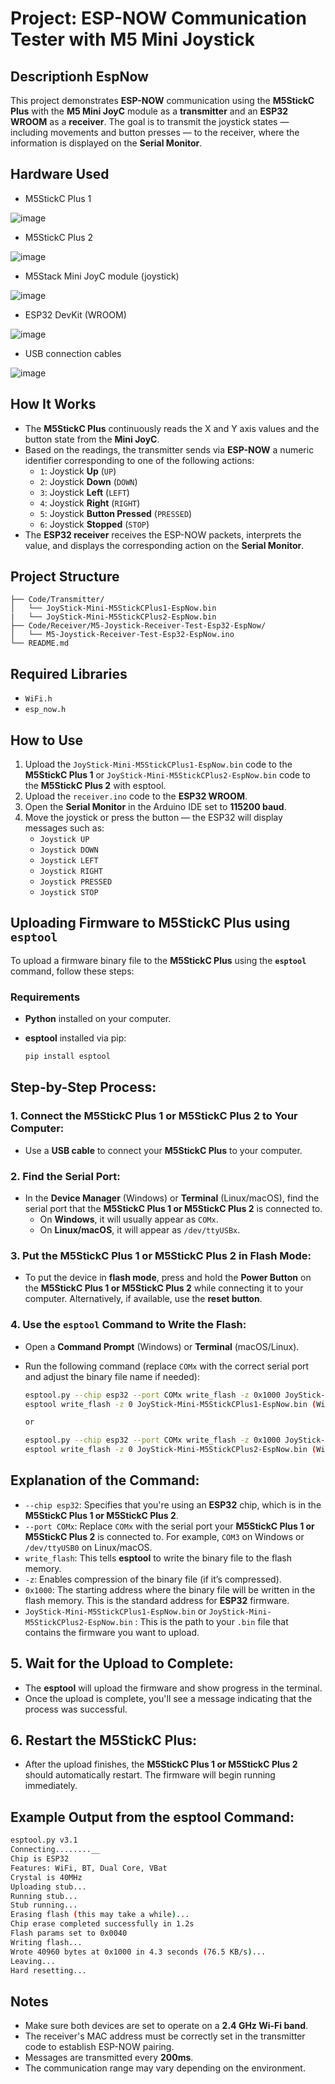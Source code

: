 # Project: ESP-NOW Communication Tester with M5 Mini Joystick

## Descriptionh EspNow

This project demonstrates **ESP-NOW** communication using the **M5StickC Plus** with the **M5 Mini JoyC** module as a **transmitter** and an **ESP32 WROOM** as a **receiver**. The goal is to transmit the joystick states — including movements and button presses — to the receiver, where the information is displayed on the **Serial Monitor**.

## Hardware Used

- M5StickC Plus 1

![image](Images/JoyStick-Mini-M5StickCPlus1-EspNow.jpg)

- M5StickC Plus 2

![image](Images/JoyStick-Mini-M5StickCPlus2-EspNow.jpg)

- M5Stack Mini JoyC module (joystick)

![image](Images/M5-MiniJoyC.jpg)

- ESP32 DevKit (WROOM)

![image](Images/Esp32-Wroom.jpg)

- USB connection cables

![image](USB-Cable.jpg)


## How It Works

- The **M5StickC Plus** continuously reads the X and Y axis values and the button state from the **Mini JoyC**.
- Based on the readings, the transmitter sends via **ESP-NOW** a numeric identifier corresponding to one of the following actions:
  - `1`: Joystick **Up** (`UP`)
  - `2`: Joystick **Down** (`DOWN`)
  - `3`: Joystick **Left** (`LEFT`)
  - `4`: Joystick **Right** (`RIGHT`)
  - `5`: Joystick **Button Pressed** (`PRESSED`)
  - `6`: Joystick **Stopped** (`STOP`)
- The **ESP32 receiver** receives the ESP-NOW packets, interprets the value, and displays the corresponding action on the **Serial Monitor**.

## Project Structure

```text
├── Code/Transmitter/
│   └── JoyStick-Mini-M5StickCPlus1-EspNow.bin
|   └── JoyStick-Mini-M5StickCPlus2-EspNow.bin
├── Code/Receiver/M5-Joystick-Receiver-Test-Esp32-EspNow/
│   └── M5-Joystick-Receiver-Test-Esp32-EspNow.ino
└── README.md
```

## Required Libraries

- `WiFi.h`
- `esp_now.h`

## How to Use

1. Upload the `JoyStick-Mini-M5StickCPlus1-EspNow.bin` code to the **M5StickC Plus 1** or `JoyStick-Mini-M5StickCPlus2-EspNow.bin` code to the **M5StickC Plus 2** with esptool.
2. Upload the `receiver.ino` code to the **ESP32 WROOM**.
3. Open the **Serial Monitor** in the Arduino IDE set to **115200 baud**.
4. Move the joystick or press the button — the ESP32 will display messages such as:
   - `Joystick UP`
   - `Joystick DOWN`
   - `Joystick LEFT`
   - `Joystick RIGHT`
   - `Joystick PRESSED`
   - `Joystick STOP`

## Uploading Firmware to M5StickC Plus using `esptool`

To upload a firmware binary file to the **M5StickC Plus** using the **`esptool`** command, follow these steps:

### Requirements
- **Python** installed on your computer.
- **esptool** installed via pip:

  ```bash
  pip install esptool

## Step-by-Step Process:

### 1. Connect the M5StickC Plus 1 or M5StickC Plus 2 to Your Computer:
- Use a **USB cable** to connect your **M5StickC Plus** to your computer.

### 2. Find the Serial Port:
- In the **Device Manager** (Windows) or **Terminal** (Linux/macOS), find the serial port that the **M5StickC Plus 1 or M5StickC Plus 2** is connected to.
  - On **Windows**, it will usually appear as `COMx`.
  - On **Linux/macOS**, it will appear as `/dev/ttyUSBx`.

### 3. Put the M5StickC Plus 1 or M5StickC Plus 2 in Flash Mode:
- To put the device in **flash mode**, press and hold the **Power Button** on the **M5StickC Plus 1 or M5StickC Plus 2** while connecting it to your computer. Alternatively, if available, use the **reset button**.

### 4. Use the `esptool` Command to Write the Flash:
- Open a **Command Prompt** (Windows) or **Terminal** (macOS/Linux).
- Run the following command (replace `COMx` with the correct serial port and adjust the binary file name if needed):

  ```bash
  esptool.py --chip esp32 --port COMx write_flash -z 0x1000 JoyStick-Mini-M5StickCPlus1-EspNow.bin
  esptool write_flash -z 0 JoyStick-Mini-M5StickCPlus1-EspNow.bin (With Binary install System32)
  
  or

  esptool.py --chip esp32 --port COMx write_flash -z 0x1000 JoyStick-Mini-M5StickCPlus2-EspNow.bin
  esptool write_flash -z 0 JoyStick-Mini-M5StickCPlus2-EspNow.bin (With Binary install System32)
  ```

## Explanation of the Command:

- `--chip esp32`: Specifies that you're using an **ESP32** chip, which is in the **M5StickC Plus 1 or M5StickC Plus 2**.
- `--port COMx`: Replace `COMx` with the serial port your **M5StickC Plus 1 or M5StickC Plus 2** is connected to. For example, `COM3` on Windows or `/dev/ttyUSB0` on Linux/macOS.
- `write_flash`: This tells **esptool** to write the binary file to the flash memory.
- `-z`: Enables compression of the binary file (if it’s compressed).
- `0x1000`: The starting address where the binary file will be written in the flash memory. This is the standard address for **ESP32** firmware.
- `JoyStick-Mini-M5StickCPlus1-EspNow.bin` or `JoyStick-Mini-M5StickCPlus2-EspNow.bin` : This is the path to your `.bin` file that contains the firmware you want to upload.

## 5. Wait for the Upload to Complete:
- The **esptool** will upload the firmware and show progress in the terminal.
- Once the upload is complete, you'll see a message indicating that the process was successful.

## 6. Restart the M5StickC Plus:
- After the upload finishes, the **M5StickC Plus 1 or M5StickC Plus 2** should automatically restart. The firmware will begin running immediately.

## Example Output from the esptool Command:

```bash
esptool.py v3.1
Connecting........__
Chip is ESP32
Features: WiFi, BT, Dual Core, VBat
Crystal is 40MHz
Uploading stub...
Running stub...
Stub running...
Erasing flash (this may take a while)...
Chip erase completed successfully in 1.2s
Flash params set to 0x0040
Writing flash...
Wrote 40960 bytes at 0x1000 in 4.3 seconds (76.5 KB/s)...
Leaving...
Hard resetting...
```

## Notes

- Make sure both devices are set to operate on a **2.4 GHz Wi-Fi band**.
- The receiver's MAC address must be correctly set in the transmitter code to establish ESP-NOW pairing.
- Messages are transmitted every **200ms**.
- The communication range may vary depending on the environment.